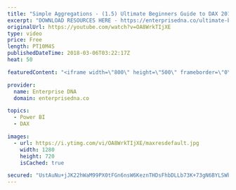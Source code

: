 ```yaml
---
title: "Simple Aggregations - (1.5) Ultimate Beginners Guide to DAX 2019"
excerpt: "DOWNLOAD RESOURCES HERE - https://enterprisedna.co/ultimate-beginners-guide-to-dax-resource-downloads/ START FROM THE BEGINNING - https://www.youtube.com/playlist?list=PL1myWUzvmmDGmLfty3BDluz8nzme1dZxg  Follow along to the beginners guide DAX tutorials by using the demo data available for download."
originalUrl: https://youtube.com/watch?v=OA8WrkTIjXE
type: video
price: Free
length: PT10M4S
publishedDateTime: 2018-03-06T03:22:17Z
heat: 50

featuredContent: "<iframe width=\"800\" height=\"500\" frameborder=\"0\" src=\"https://www.youtube.com/embed/OA8WrkTIjXE\" allow=\"accelerometer; autoplay; encrypted-media; gyroscope; picture-in-picture\" allowfullscreen></iframe>"

provider:
  name: Enterprise DNA
  domain: enterprisedna.co

topics:
  - Power BI
  - DAX

images:
  - url: https://i.ytimg.com/vi/OA8WrkTIjXE/maxresdefault.jpg
    width: 1280
    height: 720
    isCached: true

secured: "UstAuNu+jJK22hWaM99PX0tFGn6nsW6KeznTHDsFhbDLLb73K+73gN6BYLSWbPAk81rcmpoLM4huts/njdHGfL17zv1P5kFBHkBBPC7lm0W5QM6ZDgZh3x5kFDLc/TPJkIwUExFvQ017gUiwHCjnFkG07Vtu1S0cbpbfice2V9LJjFTkoA980cguyyAVYWa+9swPiEvIZSW3bGnftFF/ThpOLyLbXmzS0wBrm5gRUQaqMVTVHVdX/Nguw5rIusSZw83kV5kainj/U1PHYCwKd0dnjDi6GQvILvslWDzG364CRKWxHfNtyV3m+DTFngYQF7+yvBUMOjzbGnnrbFo4euvr/If5vUxq+SlDYwbB7ug5Zcpij6wfORc7TFOXrL5Gh4gGUKTrxGYwcdx9vFt8PQ==;uwEFA/Jxs8gDIrnVdE+Wzg=="
---
```


